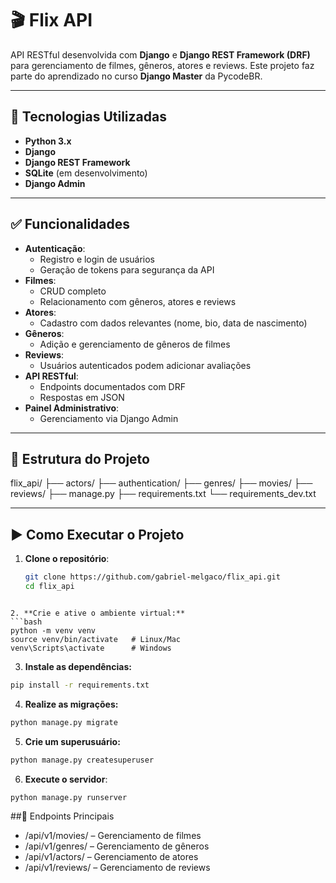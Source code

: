 # 🎬 Flix API

API RESTful desenvolvida com **Django** e **Django REST Framework (DRF)** para gerenciamento de filmes, gêneros, atores e reviews. Este projeto faz parte do aprendizado no curso **Django Master** da PycodeBR.

---

## 🚀 Tecnologias Utilizadas
- **Python 3.x**
- **Django**
- **Django REST Framework**
- **SQLite** (em desenvolvimento)
- **Django Admin**

---

## ✅ Funcionalidades
- **Autenticação**:
  - Registro e login de usuários
  - Geração de tokens para segurança da API
- **Filmes**:
  - CRUD completo
  - Relacionamento com gêneros, atores e reviews
- **Atores**:
  - Cadastro com dados relevantes (nome, bio, data de nascimento)
- **Gêneros**:
  - Adição e gerenciamento de gêneros de filmes
- **Reviews**:
  - Usuários autenticados podem adicionar avaliações
- **API RESTful**:
  - Endpoints documentados com DRF
  - Respostas em JSON
- **Painel Administrativo**:
  - Gerenciamento via Django Admin

---

## 📂 Estrutura do Projeto
flix_api/ ├── actors/ ├── authentication/ ├── genres/ ├── movies/ ├── reviews/ ├── manage.py ├── requirements.txt └── requirements_dev.txt

---

## ▶️ Como Executar o Projeto
1. **Clone o repositório**:
   ```bash
   git clone https://github.com/gabriel-melgaco/flix_api.git
   cd flix_api
```

2. **Crie e ative o ambiente virtual:**
```bash
python -m venv venv
source venv/bin/activate   # Linux/Mac
venv\Scripts\activate      # Windows
```

3. **Instale as dependências:**
```bash
pip install -r requirements.txt
```

4. **Realize as migrações:**
```bash
python manage.py migrate
```

5. **Crie um superusuário:**
```bash
python manage.py createsuperuser
```

6. **Execute o servidor**:
```bash
python manage.py runserver
```


##🔗 Endpoints Principais
- /api/v1/movies/ – Gerenciamento de filmes
- /api/v1/genres/ – Gerenciamento de gêneros
- /api/v1/actors/ – Gerenciamento de atores
- /api/v1/reviews/ – Gerenciamento de reviews
